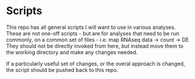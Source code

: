 Scripts
=======
This repo has all general scripts I will want to use in various analyses.  
These are not one-off scripts - but are for analyses that need to be run commonly, on a common set of files - i.e. map RNAseq data -> count -> DE 
They should not be directly invoked from here, but instead move them to the working directory and make any changes needed.  

If a particularly useful set of changes, or the overal approach is changed, the script should be pushed back to this repo. 

